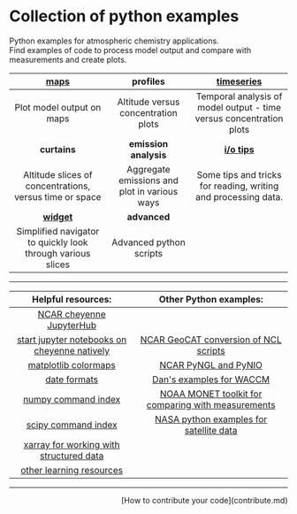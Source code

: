 # Collection of python examples
<!--
.. title: Python 3 examples for atmospheric chemistry
.. date: 2020-03-26
.. tags: atmospheric chemistry python examples gallery
.. description: Based off the Unidata one-stop shop for Python in atmospheric science and meteorology
.. author: rrb
-->

Python examples for atmospheric chemistry applications.<br>
Find examples of code to process model output and compare with measurements and create plots.

|[**maps**](map_plotting.md) | **profiles** | [**timeseries**](timeseries_plotting.md)|
|:-------------:|:-------------:|:-------------:|
|Plot model output on maps| Altitude versus concentration plots | Temporal analysis of model output - time versus concentration plots |
|**curtains**| **emission analysis** | [**i/o tips**](io.md) |
| Altitude slices of concentrations, versus time or space  | Aggregate emissions and plot in various ways | Some tips and tricks for reading, writing and processing data. |
|[**widget**](widget.md)|  **advanced**  |  |
| Simplified navigator to quickly look through various slices | Advanced python scripts |  |

------------------------------

| **Helpful resources:** | **Other Python examples:** |
|:---------------:|:---------------:|
| [NCAR cheyenne JupyterHub](https://jupyterhub.ucar.edu/)|  |
| [start jupyter notebooks on cheyenne natively](cheyenne_jupyter.md)| [NCAR GeoCAT conversion of NCL scripts](https://geocat-examples.readthedocs.io/en/latest/gallery/index.html) |
| [matplotlib colormaps](https://matplotlib.org/3.1.1/gallery/color/colormap_reference.html) | [NCAR PyNGL and PyNIO](https://www.pyngl.ucar.edu/) |
| [date formats](https://strftime.org/) | [Dan's examples for WACCM](https://sites.google.com/ucar.edu/dan-marsh/python?authuser=1) |
| [numpy command index](https://numpy.org/doc/stable/genindex.html) | [NOAA MONET toolkit for comparing with measurements](https://monet-arl.readthedocs.io/en/master/) |
| [scipy command index](https://docs.scipy.org/doc/scipy/reference/genindex.html) | [NASA python examples for satellite data](https://hdfeos.org/zoo/index_openLaRC_Examples.php) |
| [xarray for working with structured data](http://xarray.pydata.org/en/stable/#) |  |
| [other learning resources](learning.md) | |

------------------------------
<div style="text-align: right"> [How to contribute your code](contribute.md) </div>
